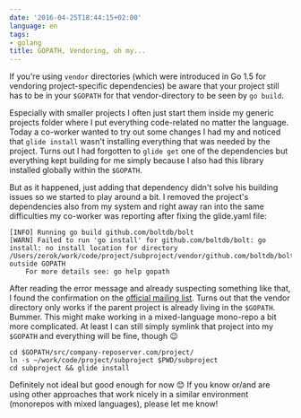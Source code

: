 ```yaml
---
date: '2016-04-25T18:44:15+02:00'
language: en
tags:
- golang
title: GOPATH, Vendoring, oh my...
---
```


If you're using `vendor` directories (which were introduced in Go 1.5 for
vendoring project-specific dependencies) be aware that your project still has to
be in your `$GOPATH` for that vendor-directory to be seen by `go build`.

Especially with smaller projects I often just start them inside my generic
projects folder where I put everything code-related no matter the
language. Today a co-worker wanted to try out some changes I had my and noticed
that `glide install` wasn't installing everything that was needed by the
project. Turns out I had forgotten to `glide get` one of the dependencies but
everything kept building for me simply because I also had this library installed
globally within the `$GOPATH`.

But as it happened, just adding that dependency didn't solve his building issues
so we started to play around a bit. I removed the project's dependencies also
from my system and right away ran into the same difficulties my co-worker was
reporting after fixing the glide.yaml file:

```
[INFO] Running go build github.com/boltdb/bolt
[WARN] Failed to run 'go install' for github.com/boltdb/bolt: go install: no install location for directory /Users/zerok/work/code/project/subproject/vendor/github.com/boltdb/bolt outside GOPATH
    For more details see: go help gopath
```

After reading the error message and already suspecting something like that, I
found the confirmation on the
[official mailing list](https://groups.google.com/forum/?fromgroups#!topic/golang-nuts/4K9ZVVtHJSM). Turns
out that the vendor directory only works if the parent project is already living
in the `$GOPATH`. Bummer. This might make working in a mixed-language mono-repo
a bit more complicated. At least I can still simply symlink that project into my
`$GOPATH` and everything will be fine, though 😉

```
cd $GOPATH/src/company-reposerver.com/project/
ln -s ~/work/code/project/subproject $PWD/subproject
cd subproject && glide install
```

Definitely not ideal but good enough for now 😊 If you know or/and are using
other approaches that work nicely in a similar environment (monorepos with mixed
languages), please let me know!

